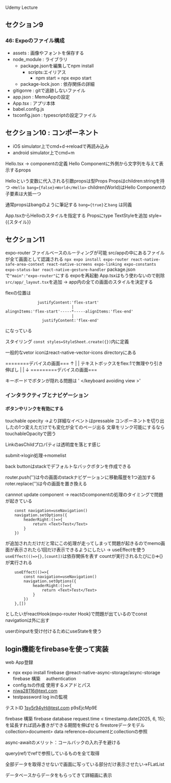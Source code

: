 Udemy Lecture

## セクション9
### 46: Expoのファイル構成
- assets : 画像やフォントを保存する
- node_module : ライブラリ
    - package.jsonを編集してnpm install
      - scripts:エイリアス
        - npm start = npx expo start
    - package-lock.json : 依存関係の詳細
- gitigonre : gitで追跡しないファイル
- app.json : MemoAppの設定
- App.tsx : アプリ本体
- babel.config.js
- tsconfig.json : typescriptの設定ファイル

## セクション10 : コンポーネント

- iOS simulator上でcmd+d->reloadで再読み込み
- android simulator上でcmd+m

Hello.tsx  -> componentの定義
Hello Componentに外側から文字列を与えて表示するprops

Helloという変数に代入される引数propsは型Props
Propsはchildren:stringを持つ
`<Hello bang={false}>World</Hello>`
children(World)はHello Componentの子要素は大抵一つ

通常propsはbangのように筆記する
`bang={true}`と`bang` は同義

App.tsxからHelloのスタイルを指定する
Propsにtype TextStyleを追加
style={{スタイル}}

## セクション11
expo-router
ファイルベースのルーティングが可能
src/appの中にあるファイルが全て画面として認識される
`npx expo install expo-router react-native-safe-area-context react-native-screens expo-linking expo-constants expo-status-bar react-native-gesture-handler`
package.jsonで`"main":"expo-router"`にする
expoを再起動
App.tsxはもう使わないので削除
`src/app/_layout.tsx`を追加 -> app内の全ての画面のスタイルを決定する

flexの位置は
```
              justifyContent:'flex-start'
                             |
alingnItems:'flex-start'-----*-----alignItems:'flex-end'
                             |
                justifyContent:'flex-end'

```

になっている

スタイリング
`const styles=StyleSheet.create({})`内に定義

一般的なvetor iconはreact-native-vector-icons directoryにある

========デバイスの画面===
↑
|
|
テキストボックスをflex:1で無理やり引き伸ばし
|
|
↓
=========デバイスの画面===

キーボードでボタンが隠れる問題は
'<keyboard avoiding view > </keyboard avoiding view >'

### インタラクティブとナビゲーション
#### ボタンやリンクを有効にする
touchable opecity
->より詳細なイベントはpressable
コンポーネントを切り出したの1つ変えただけでも変化が全てのページ出る
文章をリンク可能にするならtouchableOpacityで囲う

LinkのasChildプロパティは透明度を落とす感じ

submit->login処理->momelist

back buttonはstackでデフォルトなバックボタンを作成できる

router.push('')は今の画面のstackナビゲーションに移動履歴を1つ追加する
roter.replace('')は今の画面を置き換える

cannnot update component -> reactのcomponentの処理のタイミングで問題が起きている
```
    const navigation=useNavigation()
    navigation.setOptions({
        headerRight:()=>{
            return <Text>Test</Text>
        }
    })
```
が追加されただけだと常にこの処理が走ってしまって問題が起きるのでmemo画面が表示されたら1回だけ表示できるようにしたい
-> useEffectを使う
` useEffect(()=>{},[count])`は依存関係を表す
countが実行されるたびに()=>{}が実行される

```
    useEffect(()=>{
        const navigation=useNavigation()
        navigation.setOptions({
            headerRight:()=>{
                return <Text>Test</Text>
            }
        })
    },[])
```
としたいがreactHook{expo-router Hook}で問題が出ているのでconst navigationは外に出す

userのinputを受け付けるためにuseStateを使う

## login機能をfirebaseを使って実装
web App登録
- npx expo install firebase @react-native-async-storage/async-storage
firebase 構築 　authentication
- config.tsの作成
使用するメアドとパス
- niwa28116@text.com
- testpassword
log inの監視

テストID
1sy5r94yH@test.com
p9sEjcMp9E

firebase 構築 firebase database
 request.time < timestamp.date(2025, 6, 15);を延長すれば読み書きができる期間を伸ばせる
 firestoreデータモデル
 collection>document> data
 reference=documentとcollectionの参照

async-awaitのメリット：コールバックの入れ子を避ける

query(ref)でrefで参照しているものを全て取得

全部データを取得させないで画面に写っている部分だけ表示させたい→FLatList

データベースからデータをもらってきて詳細画に表示
